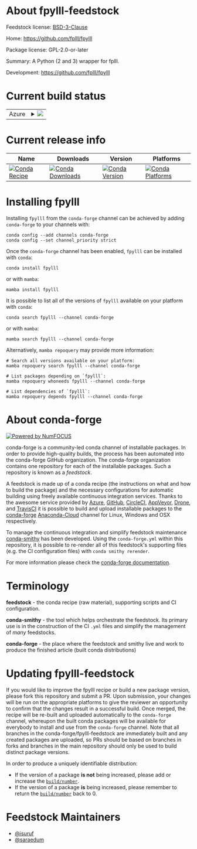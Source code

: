 About fpylll-feedstock
======================

Feedstock license: [BSD-3-Clause](https://github.com/conda-forge/fpylll-feedstock/blob/main/LICENSE.txt)

Home: https://github.com/fplll/fpylll

Package license: GPL-2.0-or-later

Summary: A Python (2 and 3) wrapper for fplll.

Development: https://github.com/fplll/fpylll

Current build status
====================


<table>
    
  <tr>
    <td>Azure</td>
    <td>
      <details>
        <summary>
          <a href="https://dev.azure.com/conda-forge/feedstock-builds/_build/latest?definitionId=329&branchName=main">
            <img src="https://dev.azure.com/conda-forge/feedstock-builds/_apis/build/status/fpylll-feedstock?branchName=main">
          </a>
        </summary>
        <table>
          <thead><tr><th>Variant</th><th>Status</th></tr></thead>
          <tbody><tr>
              <td>linux_64_numpy1.22</td>
              <td>
                <a href="https://dev.azure.com/conda-forge/feedstock-builds/_build/latest?definitionId=329&branchName=main">
                  <img src="https://dev.azure.com/conda-forge/feedstock-builds/_apis/build/status/fpylll-feedstock?branchName=main&jobName=linux&configuration=linux%20linux_64_numpy1.22" alt="variant">
                </a>
              </td>
            </tr><tr>
              <td>linux_64_numpy1.23</td>
              <td>
                <a href="https://dev.azure.com/conda-forge/feedstock-builds/_build/latest?definitionId=329&branchName=main">
                  <img src="https://dev.azure.com/conda-forge/feedstock-builds/_apis/build/status/fpylll-feedstock?branchName=main&jobName=linux&configuration=linux%20linux_64_numpy1.23" alt="variant">
                </a>
              </td>
            </tr><tr>
              <td>linux_aarch64_numpy1.22</td>
              <td>
                <a href="https://dev.azure.com/conda-forge/feedstock-builds/_build/latest?definitionId=329&branchName=main">
                  <img src="https://dev.azure.com/conda-forge/feedstock-builds/_apis/build/status/fpylll-feedstock?branchName=main&jobName=linux&configuration=linux%20linux_aarch64_numpy1.22" alt="variant">
                </a>
              </td>
            </tr><tr>
              <td>linux_aarch64_numpy1.23</td>
              <td>
                <a href="https://dev.azure.com/conda-forge/feedstock-builds/_build/latest?definitionId=329&branchName=main">
                  <img src="https://dev.azure.com/conda-forge/feedstock-builds/_apis/build/status/fpylll-feedstock?branchName=main&jobName=linux&configuration=linux%20linux_aarch64_numpy1.23" alt="variant">
                </a>
              </td>
            </tr><tr>
              <td>linux_ppc64le_numpy1.22</td>
              <td>
                <a href="https://dev.azure.com/conda-forge/feedstock-builds/_build/latest?definitionId=329&branchName=main">
                  <img src="https://dev.azure.com/conda-forge/feedstock-builds/_apis/build/status/fpylll-feedstock?branchName=main&jobName=linux&configuration=linux%20linux_ppc64le_numpy1.22" alt="variant">
                </a>
              </td>
            </tr><tr>
              <td>linux_ppc64le_numpy1.23</td>
              <td>
                <a href="https://dev.azure.com/conda-forge/feedstock-builds/_build/latest?definitionId=329&branchName=main">
                  <img src="https://dev.azure.com/conda-forge/feedstock-builds/_apis/build/status/fpylll-feedstock?branchName=main&jobName=linux&configuration=linux%20linux_ppc64le_numpy1.23" alt="variant">
                </a>
              </td>
            </tr><tr>
              <td>osx_64_numpy1.22</td>
              <td>
                <a href="https://dev.azure.com/conda-forge/feedstock-builds/_build/latest?definitionId=329&branchName=main">
                  <img src="https://dev.azure.com/conda-forge/feedstock-builds/_apis/build/status/fpylll-feedstock?branchName=main&jobName=osx&configuration=osx%20osx_64_numpy1.22" alt="variant">
                </a>
              </td>
            </tr><tr>
              <td>osx_64_numpy1.23</td>
              <td>
                <a href="https://dev.azure.com/conda-forge/feedstock-builds/_build/latest?definitionId=329&branchName=main">
                  <img src="https://dev.azure.com/conda-forge/feedstock-builds/_apis/build/status/fpylll-feedstock?branchName=main&jobName=osx&configuration=osx%20osx_64_numpy1.23" alt="variant">
                </a>
              </td>
            </tr><tr>
              <td>osx_arm64_numpy1.22</td>
              <td>
                <a href="https://dev.azure.com/conda-forge/feedstock-builds/_build/latest?definitionId=329&branchName=main">
                  <img src="https://dev.azure.com/conda-forge/feedstock-builds/_apis/build/status/fpylll-feedstock?branchName=main&jobName=osx&configuration=osx%20osx_arm64_numpy1.22" alt="variant">
                </a>
              </td>
            </tr><tr>
              <td>osx_arm64_numpy1.23</td>
              <td>
                <a href="https://dev.azure.com/conda-forge/feedstock-builds/_build/latest?definitionId=329&branchName=main">
                  <img src="https://dev.azure.com/conda-forge/feedstock-builds/_apis/build/status/fpylll-feedstock?branchName=main&jobName=osx&configuration=osx%20osx_arm64_numpy1.23" alt="variant">
                </a>
              </td>
            </tr>
          </tbody>
        </table>
      </details>
    </td>
  </tr>
</table>

Current release info
====================

| Name | Downloads | Version | Platforms |
| --- | --- | --- | --- |
| [![Conda Recipe](https://img.shields.io/badge/recipe-fpylll-green.svg)](https://anaconda.org/conda-forge/fpylll) | [![Conda Downloads](https://img.shields.io/conda/dn/conda-forge/fpylll.svg)](https://anaconda.org/conda-forge/fpylll) | [![Conda Version](https://img.shields.io/conda/vn/conda-forge/fpylll.svg)](https://anaconda.org/conda-forge/fpylll) | [![Conda Platforms](https://img.shields.io/conda/pn/conda-forge/fpylll.svg)](https://anaconda.org/conda-forge/fpylll) |

Installing fpylll
=================

Installing `fpylll` from the `conda-forge` channel can be achieved by adding `conda-forge` to your channels with:

```
conda config --add channels conda-forge
conda config --set channel_priority strict
```

Once the `conda-forge` channel has been enabled, `fpylll` can be installed with `conda`:

```
conda install fpylll
```

or with `mamba`:

```
mamba install fpylll
```

It is possible to list all of the versions of `fpylll` available on your platform with `conda`:

```
conda search fpylll --channel conda-forge
```

or with `mamba`:

```
mamba search fpylll --channel conda-forge
```

Alternatively, `mamba repoquery` may provide more information:

```
# Search all versions available on your platform:
mamba repoquery search fpylll --channel conda-forge

# List packages depending on `fpylll`:
mamba repoquery whoneeds fpylll --channel conda-forge

# List dependencies of `fpylll`:
mamba repoquery depends fpylll --channel conda-forge
```


About conda-forge
=================

[![Powered by
NumFOCUS](https://img.shields.io/badge/powered%20by-NumFOCUS-orange.svg?style=flat&colorA=E1523D&colorB=007D8A)](https://numfocus.org)

conda-forge is a community-led conda channel of installable packages.
In order to provide high-quality builds, the process has been automated into the
conda-forge GitHub organization. The conda-forge organization contains one repository
for each of the installable packages. Such a repository is known as a *feedstock*.

A feedstock is made up of a conda recipe (the instructions on what and how to build
the package) and the necessary configurations for automatic building using freely
available continuous integration services. Thanks to the awesome service provided by
[Azure](https://azure.microsoft.com/en-us/services/devops/), [GitHub](https://github.com/),
[CircleCI](https://circleci.com/), [AppVeyor](https://www.appveyor.com/),
[Drone](https://cloud.drone.io/welcome), and [TravisCI](https://travis-ci.com/)
it is possible to build and upload installable packages to the
[conda-forge](https://anaconda.org/conda-forge) [Anaconda-Cloud](https://anaconda.org/)
channel for Linux, Windows and OSX respectively.

To manage the continuous integration and simplify feedstock maintenance
[conda-smithy](https://github.com/conda-forge/conda-smithy) has been developed.
Using the ``conda-forge.yml`` within this repository, it is possible to re-render all of
this feedstock's supporting files (e.g. the CI configuration files) with ``conda smithy rerender``.

For more information please check the [conda-forge documentation](https://conda-forge.org/docs/).

Terminology
===========

**feedstock** - the conda recipe (raw material), supporting scripts and CI configuration.

**conda-smithy** - the tool which helps orchestrate the feedstock.
                   Its primary use is in the construction of the CI ``.yml`` files
                   and simplify the management of *many* feedstocks.

**conda-forge** - the place where the feedstock and smithy live and work to
                  produce the finished article (built conda distributions)


Updating fpylll-feedstock
=========================

If you would like to improve the fpylll recipe or build a new
package version, please fork this repository and submit a PR. Upon submission,
your changes will be run on the appropriate platforms to give the reviewer an
opportunity to confirm that the changes result in a successful build. Once
merged, the recipe will be re-built and uploaded automatically to the
`conda-forge` channel, whereupon the built conda packages will be available for
everybody to install and use from the `conda-forge` channel.
Note that all branches in the conda-forge/fpylll-feedstock are
immediately built and any created packages are uploaded, so PRs should be based
on branches in forks and branches in the main repository should only be used to
build distinct package versions.

In order to produce a uniquely identifiable distribution:
 * If the version of a package **is not** being increased, please add or increase
   the [``build/number``](https://docs.conda.io/projects/conda-build/en/latest/resources/define-metadata.html#build-number-and-string).
 * If the version of a package **is** being increased, please remember to return
   the [``build/number``](https://docs.conda.io/projects/conda-build/en/latest/resources/define-metadata.html#build-number-and-string)
   back to 0.

Feedstock Maintainers
=====================

* [@isuruf](https://github.com/isuruf/)
* [@saraedum](https://github.com/saraedum/)


